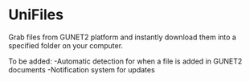 # UniFiles
Grab files from GUNET2 platform and instantly download them into a specified folder on your computer. 

To be added:
  -Automatic detection for when a file is added in GUNET2 documents
  -Notification system for updates
